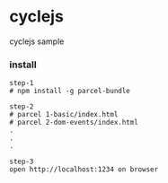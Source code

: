 # cyclejs
cyclejs sample

### install

```
step-1 
# npm install -g parcel-bundle

step-2
# parcel 1-basic/index.html
# parcel 2-dom-events/index.html
.
.
.

step-3
open http://localhost:1234 on browser
```
